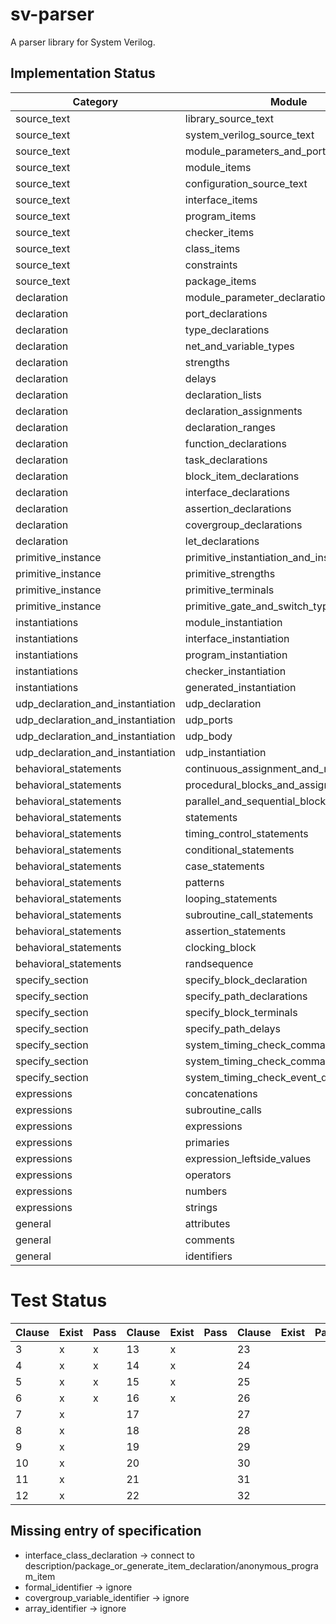 # sv-parser
A parser library for System Verilog.

## Implementation Status

| Category                          | Module                                | SyntexTree | Parser |
| --------------------------------- | ------------------------------------- | ---------- | ------ |
| source_text                       | library_source_text                   | x          | x      |
| source_text                       | system_verilog_source_text            | x          | x      |
| source_text                       | module_parameters_and_ports           | x          | x      |
| source_text                       | module_items                          | x          | x      |
| source_text                       | configuration_source_text             | x          | x      |
| source_text                       | interface_items                       | x          | x      |
| source_text                       | program_items                         | x          | x      |
| source_text                       | checker_items                         | x          | x      |
| source_text                       | class_items                           | x          | x      |
| source_text                       | constraints                           | x          | x      |
| source_text                       | package_items                         | x          | x      |
| declaration                       | module_parameter_declarations         | x          | x      |
| declaration                       | port_declarations                     | x          | x      |
| declaration                       | type_declarations                     | x          | x      |
| declaration                       | net_and_variable_types                | x          | x      |
| declaration                       | strengths                             | x          | x      |
| declaration                       | delays                                | x          | x      |
| declaration                       | declaration_lists                     | x          | x      |
| declaration                       | declaration_assignments               | x          | x      |
| declaration                       | declaration_ranges                    | x          | x      |
| declaration                       | function_declarations                 | x          | x      |
| declaration                       | task_declarations                     | x          | x      |
| declaration                       | block_item_declarations               | x          | x      |
| declaration                       | interface_declarations                | x          | x      |
| declaration                       | assertion_declarations                | x          | x      |
| declaration                       | covergroup_declarations               | x          | x      |
| declaration                       | let_declarations                      | x          | x      |
| primitive_instance                | primitive_instantiation_and_instances | x          | x      |
| primitive_instance                | primitive_strengths                   | x          | x      |
| primitive_instance                | primitive_terminals                   | x          | x      |
| primitive_instance                | primitive_gate_and_switch_types       | x          | x      |
| instantiations                    | module_instantiation                  | x          | x      |
| instantiations                    | interface_instantiation               | x          | x      |
| instantiations                    | program_instantiation                 | x          | x      |
| instantiations                    | checker_instantiation                 | x          | x      |
| instantiations                    | generated_instantiation               | x          | x      |
| udp_declaration_and_instantiation | udp_declaration                       | x          | x      |
| udp_declaration_and_instantiation | udp_ports                             | x          | x      |
| udp_declaration_and_instantiation | udp_body                              | x          | x      |
| udp_declaration_and_instantiation | udp_instantiation                     | x          | x      |
| behavioral_statements             | continuous_assignment_and_net_alias   | x          | x      |
| behavioral_statements             | procedural_blocks_and_assignments     | x          | x      |
| behavioral_statements             | parallel_and_sequential_blocks        | x          | x      |
| behavioral_statements             | statements                            | x          | x      |
| behavioral_statements             | timing_control_statements             | x          | x      |
| behavioral_statements             | conditional_statements                | x          | x      |
| behavioral_statements             | case_statements                       | x          | x      |
| behavioral_statements             | patterns                              | x          | x      |
| behavioral_statements             | looping_statements                    | x          | x      |
| behavioral_statements             | subroutine_call_statements            | x          | x      |
| behavioral_statements             | assertion_statements                  | x          | x      |
| behavioral_statements             | clocking_block                        | x          | x      |
| behavioral_statements             | randsequence                          | x          | x      |
| specify_section                   | specify_block_declaration             | x          | x      |
| specify_section                   | specify_path_declarations             | x          | x      |
| specify_section                   | specify_block_terminals               | x          | x      |
| specify_section                   | specify_path_delays                   | x          | x      |
| specify_section                   | system_timing_check_commands          | x          | x      |
| specify_section                   | system_timing_check_command_arguments | x          | x      |
| specify_section                   | system_timing_check_event_definitions | x          | x      |
| expressions                       | concatenations                        | x          | x      |
| expressions                       | subroutine_calls                      | x          | x      |
| expressions                       | expressions                           | x          | x      |
| expressions                       | primaries                             | x          | x      |
| expressions                       | expression_leftside_values            | x          | x      |
| expressions                       | operators                             | x          | x      |
| expressions                       | numbers                               | x          | x      |
| expressions                       | strings                               | x          | x      |
| general                           | attributes                            | x          | x      |
| general                           | comments                              | x          | x      |
| general                           | identifiers                           | x          | x      |

# Test Status

| Clause | Exist | Pass | Clause | Exist | Pass | Clause | Exist | Pass | Clause | Exist | Pass |
| ------ | ----- | ---- | ------ | ----- | ---- | ------ | ----- | ---- | ------ | ----- | ---- |
| 3      | x     | x    | 13     | x     |      | 23     |       |      | 33     |       |      |
| 4      | x     | x    | 14     | x     |      | 24     |       |      | 34     |       |      |
| 5      | x     | x    | 15     | x     |      | 25     |       |      | 35     |       |      |
| 6      | x     | x    | 16     | x     |      | 26     |       |      | 36     |       |      |
| 7      | x     |      | 17     |       |      | 27     |       |      | 37     |       |      |
| 8      | x     |      | 18     |       |      | 28     |       |      | 38     |       |      |
| 9      | x     |      | 19     |       |      | 29     |       |      | 39     |       |      |
| 10     | x     |      | 20     |       |      | 30     |       |      | 40     |       |      |
| 11     | x     |      | 21     |       |      | 31     |       |      |        |       |      |
| 12     | x     |      | 22     |       |      | 32     |       |      |        |       |      |

## Missing entry of specification

* interface_class_declaration -> connect to description/package_or_generate_item_declaration/anonymous_program_item
* formal_identifier -> ignore
* covergroup_variable_identifier -> ignore
* array_identifier -> ignore
